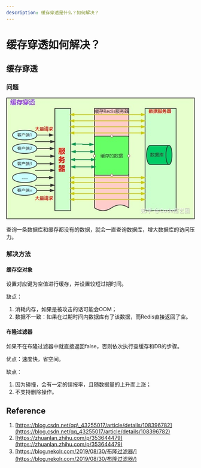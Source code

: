 ```yaml
---
description: 缓存穿透是什么？如何解决？
---
```


# 缓存穿透如何解决？

## 缓存穿透

### 问题

![](../../.gitbook/assets/image%20%2855%29.png)

查询一条数据库和缓存都没有的数据，就会一直查询数据库，增大数据库的访问压力。

### 解决方法

#### 缓存空对象

设置对应键为空值进行缓存，并设置较短过期时间。

缺点：

1. 消耗内存，如果是被攻击的话可能会OOM；
2. 数据不一致：如果在过期时间内数据库有了该数据，而Redis直接返回了空。

#### 布隆过滤器

如果不在布隆过滤器中就直接返回false，否则依次执行查缓存和DB的步骤。

优点：速度快，省空间。

缺点：

1. 因为碰撞，会有一定的误报率，且随数据量的上升而上涨；
2. 不支持删除操作。

## Reference

1. [https://blog.csdn.net/qq\_43255017/article/details/108396782](https://blog.csdn.net/qq_43255017/article/details/108396782)
2. [https://zhuanlan.zhihu.com/p/353644479](https://zhuanlan.zhihu.com/p/353644479)
3. [https://blog.nekolr.com/2019/08/30/布隆过滤器/](https://blog.nekolr.com/2019/08/30/布隆过滤器/)



